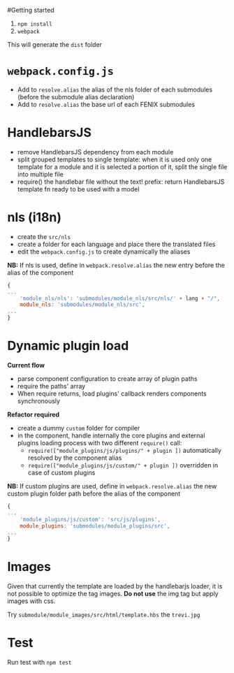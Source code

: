 #Getting started

1. `npm install`
2. `webpack`

This will generate the `dist` folder

# `webpack.config.js`

+ Add to `resolve.alias` the alias of the nls folder of each submodules (before the submodule alias declaration)
+ Add to `resolve.alias` the base url of each FENIX submodules

# HandlebarsJS

+ remove HandlebarsJS dependency from each module
+ split grouped templates to single template: when it is used only one template for a module and it is selected a portion of it, split the single file into multiple file
+ require() the handlebar file without the text! prefix: return HandlebarsJS template fn ready to be used with a model

# nls (i18n)

+ create the `src/nls`
+ create a folder for each language and place there the translated files
+ edit the `webpack.config.js` to create dynamically the aliases

**NB:** If nls is used, define in `webpack.resolve.alias` the new entry before the alias of the component

```javascript
{
...
    'module_nls/nls': 'submodules/module_nls/src/nls/' + lang + "/",
    module_nls: 'submodules/module_nls/src',
...
}
```

# Dynamic plugin load

**Current flow**

+ parse component configuration to create array of plugin paths
+ require the paths' array 
+ When require returns, load plugins' callback renders components synchronously

**Refactor required**

+ create a dummy `custom` folder for compiler
+ in the component, handle internally the core plugins and external plugins loading process with two different `require()` call:
    * `require(["module_plugins/js/plugins/" + plugin ])` automatically resolved by the component alias
    * `require(["module_plugins/js/custom/" + plugin ])` overridden in case of custom plugins

**NB:** If custom plugins are used, define in `webpack.resolve.alias` the new custom plugin folder path before the alias of the component

```javascript
{
...
    'module_plugins/js/custom': 'src/js/plugins',
    module_plugins: 'submodules/module_plugins/src',
...
}
```

# Images

Given that currently the template are loaded by the handlebarjs loader, it is not possible to optimize the tag images.
**Do not use** the img tag but apply images with css. 

Try `submodule/module_images/src/html/template.hbs` the `trevi.jpg` 

# Test

Run test with `npm test`